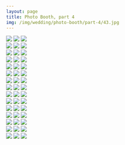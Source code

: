 ```yaml
---
layout: page
title: Photo Booth, part 4
img: /img/wedding/photo-booth/part-4/43.jpg
---
```


<!--- Row one -->
<div class="img_row">
	<a href="{{ site.baseurl }}/img/wedding/photo-booth/part-4/1.jpg"><img class="col one" src="{{ site.baseurl }}/img/wedding/photo-booth/part-4/1.jpg" /></a>
	<a href="{{ site.baseurl }}/img/wedding/photo-booth/part-4/2.jpg"><img class="col one" src="{{ site.baseurl }}/img/wedding/photo-booth/part-4/2.jpg" /></a>
	<a href="{{ site.baseurl }}/img/wedding/photo-booth/part-4/3.jpg"><img class="col one" src="{{ site.baseurl }}/img/wedding/photo-booth/part-4/3.jpg" /></a>
</div>

<!--- Row two -->
<div class="img_row">
	<a href="{{ site.baseurl }}/img/wedding/photo-booth/part-4/4.jpg"><img class="col one" src="{{ site.baseurl }}/img/wedding/photo-booth/part-4/4.jpg" /></a>
	<a href="{{ site.baseurl }}/img/wedding/photo-booth/part-4/5.jpg"><img class="col one" src="{{ site.baseurl }}/img/wedding/photo-booth/part-4/5.jpg" /></a>
	<a href="{{ site.baseurl }}/img/wedding/photo-booth/part-4/6.jpg"><img class="col one" src="{{ site.baseurl }}/img/wedding/photo-booth/part-4/6.jpg" /></a>
</div>

<!--- Row three -->
<div class="img_row">
	<a href="{{ site.baseurl }}/img/wedding/photo-booth/part-4/7.jpg"><img class="col one" src="{{ site.baseurl }}/img/wedding/photo-booth/part-4/7.jpg" /></a>
	<a href="{{ site.baseurl }}/img/wedding/photo-booth/part-4/8.jpg"><img class="col one" src="{{ site.baseurl }}/img/wedding/photo-booth/part-4/8.jpg" /></a>
	<a href="{{ site.baseurl }}/img/wedding/photo-booth/part-4/9.jpg"><img class="col one" src="{{ site.baseurl }}/img/wedding/photo-booth/part-4/9.jpg" /></a>
</div>

<!--- Row four -->
<div class="img_row">
	<a href="{{ site.baseurl }}/img/wedding/photo-booth/part-4/10.jpg"><img class="col one" src="{{ site.baseurl }}/img/wedding/photo-booth/part-4/10.jpg" /></a>
	<a href="{{ site.baseurl }}/img/wedding/photo-booth/part-4/11.jpg"><img class="col one" src="{{ site.baseurl }}/img/wedding/photo-booth/part-4/11.jpg" /></a>
	<a href="{{ site.baseurl }}/img/wedding/photo-booth/part-4/12.jpg"><img class="col one" src="{{ site.baseurl }}/img/wedding/photo-booth/part-4/12.jpg" /></a>
</div>

<!--- Row five -->
<div class="img_row">
	<a href="{{ site.baseurl }}/img/wedding/photo-booth/part-4/13.jpg"><img class="col one" src="{{ site.baseurl }}/img/wedding/photo-booth/part-4/13.jpg" /></a>
	<a href="{{ site.baseurl }}/img/wedding/photo-booth/part-4/14.jpg"><img class="col one" src="{{ site.baseurl }}/img/wedding/photo-booth/part-4/14.jpg" /></a>
	<a href="{{ site.baseurl }}/img/wedding/photo-booth/part-4/15.jpg"><img class="col one" src="{{ site.baseurl }}/img/wedding/photo-booth/part-4/15.jpg" /></a>
</div>

<!--- Row six -->
<div class="img_row">
	<a href="{{ site.baseurl }}/img/wedding/photo-booth/part-4/16.jpg"><img class="col one" src="{{ site.baseurl }}/img/wedding/photo-booth/part-4/16.jpg" /></a>
	<a href="{{ site.baseurl }}/img/wedding/photo-booth/part-4/17.jpg"><img class="col one" src="{{ site.baseurl }}/img/wedding/photo-booth/part-4/17.jpg" /></a>
	<a href="{{ site.baseurl }}/img/wedding/photo-booth/part-4/18.jpg"><img class="col one" src="{{ site.baseurl }}/img/wedding/photo-booth/part-4/18.jpg" /></a>
</div>

<!--- Row seven -->
<div class="img_row">
	<a href="{{ site.baseurl }}/img/wedding/photo-booth/part-4/19.jpg"><img class="col one" src="{{ site.baseurl }}/img/wedding/photo-booth/part-4/19.jpg" /></a>
	<a href="{{ site.baseurl }}/img/wedding/photo-booth/part-4/20.jpg"><img class="col one" src="{{ site.baseurl }}/img/wedding/photo-booth/part-4/20.jpg" /></a>
	<a href="{{ site.baseurl }}/img/wedding/photo-booth/part-4/21.jpg"><img class="col one" src="{{ site.baseurl }}/img/wedding/photo-booth/part-4/21.jpg" /></a>
</div>

<!--- Row eight -->
<div class="img_row">
	<a href="{{ site.baseurl }}/img/wedding/photo-booth/part-4/22.jpg"><img class="col one" src="{{ site.baseurl }}/img/wedding/photo-booth/part-4/22.jpg" /></a>
	<a href="{{ site.baseurl }}/img/wedding/photo-booth/part-4/23.jpg"><img class="col one" src="{{ site.baseurl }}/img/wedding/photo-booth/part-4/23.jpg" /></a>
	<a href="{{ site.baseurl }}/img/wedding/photo-booth/part-4/24.jpg"><img class="col one" src="{{ site.baseurl }}/img/wedding/photo-booth/part-4/24.jpg" /></a>
</div>

<!--- Row nine -->
<div class="img_row">
	<a href="{{ site.baseurl }}/img/wedding/photo-booth/part-4/25.jpg"><img class="col one" src="{{ site.baseurl }}/img/wedding/photo-booth/part-4/25.jpg" /></a>
	<a href="{{ site.baseurl }}/img/wedding/photo-booth/part-4/26.jpg"><img class="col one" src="{{ site.baseurl }}/img/wedding/photo-booth/part-4/26.jpg" /></a>
	<a href="{{ site.baseurl }}/img/wedding/photo-booth/part-4/27.jpg"><img class="col one" src="{{ site.baseurl }}/img/wedding/photo-booth/part-4/27.jpg" /></a>
</div>

<!--- Row ten -->
<div class="img_row">
	<a href="{{ site.baseurl }}/img/wedding/photo-booth/part-4/28.jpg"><img class="col one" src="{{ site.baseurl }}/img/wedding/photo-booth/part-4/28.jpg" /></a>
	<a href="{{ site.baseurl }}/img/wedding/photo-booth/part-4/29.jpg"><img class="col one" src="{{ site.baseurl }}/img/wedding/photo-booth/part-4/29.jpg" /></a>
	<a href="{{ site.baseurl }}/img/wedding/photo-booth/part-4/30.jpg"><img class="col one" src="{{ site.baseurl }}/img/wedding/photo-booth/part-4/30.jpg" /></a>
</div>

<!--- Row eleven -->
<div class="img_row">
	<a href="{{ site.baseurl }}/img/wedding/photo-booth/part-4/31.jpg"><img class="col one" src="{{ site.baseurl }}/img/wedding/photo-booth/part-4/31.jpg" /></a>
	<a href="{{ site.baseurl }}/img/wedding/photo-booth/part-4/32.jpg"><img class="col one" src="{{ site.baseurl }}/img/wedding/photo-booth/part-4/32.jpg" /></a>
	<a href="{{ site.baseurl }}/img/wedding/photo-booth/part-4/33.jpg"><img class="col one" src="{{ site.baseurl }}/img/wedding/photo-booth/part-4/33.jpg" /></a>
</div>

<!--- Row twelve -->
<div class="img_row">
	<a href="{{ site.baseurl }}/img/wedding/photo-booth/part-4/34.jpg"><img class="col one" src="{{ site.baseurl }}/img/wedding/photo-booth/part-4/34.jpg" /></a>
	<a href="{{ site.baseurl }}/img/wedding/photo-booth/part-4/35.jpg"><img class="col one" src="{{ site.baseurl }}/img/wedding/photo-booth/part-4/35.jpg" /></a>
	<a href="{{ site.baseurl }}/img/wedding/photo-booth/part-4/36.jpg"><img class="col one" src="{{ site.baseurl }}/img/wedding/photo-booth/part-4/36.jpg" /></a>
</div>

<!--- Row thirteen -->
<div class="img_row">
	<a href="{{ site.baseurl }}/img/wedding/photo-booth/part-4/37.jpg"><img class="col one" src="{{ site.baseurl }}/img/wedding/photo-booth/part-4/37.jpg" /></a>
	<a href="{{ site.baseurl }}/img/wedding/photo-booth/part-4/38.jpg"><img class="col one" src="{{ site.baseurl }}/img/wedding/photo-booth/part-4/38.jpg" /></a>
	<a href="{{ site.baseurl }}/img/wedding/photo-booth/part-4/39.jpg"><img class="col one" src="{{ site.baseurl }}/img/wedding/photo-booth/part-4/39.jpg" /></a>
</div>

<!--- Row fourteen -->
<div class="img_row">
	<a href="{{ site.baseurl }}/img/wedding/photo-booth/part-4/40.jpg"><img class="col one" src="{{ site.baseurl }}/img/wedding/photo-booth/part-4/40.jpg" /></a>
	<a href="{{ site.baseurl }}/img/wedding/photo-booth/part-4/41.jpg"><img class="col one" src="{{ site.baseurl }}/img/wedding/photo-booth/part-4/41.jpg" /></a>
	<a href="{{ site.baseurl }}/img/wedding/photo-booth/part-4/42.jpg"><img class="col one" src="{{ site.baseurl }}/img/wedding/photo-booth/part-4/42.jpg" /></a>
</div>

<!--- Row fifteen -->
<div class="img_row">
	<a href="{{ site.baseurl }}/img/wedding/photo-booth/part-4/43.jpg"><img class="col one" src="{{ site.baseurl }}/img/wedding/photo-booth/part-4/43.jpg" /></a>
	<a href="{{ site.baseurl }}/img/wedding/photo-booth/part-4/44.jpg"><img class="col one" src="{{ site.baseurl }}/img/wedding/photo-booth/part-4/44.jpg" /></a>
	<a href="{{ site.baseurl }}/img/wedding/photo-booth/part-4/45.jpg"><img class="col one" src="{{ site.baseurl }}/img/wedding/photo-booth/part-4/45.jpg" /></a>
</div>
